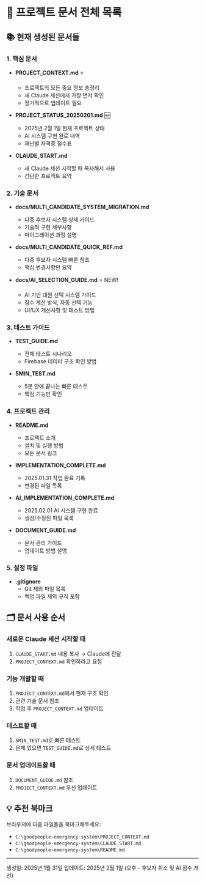 # 📁 프로젝트 문서 전체 목록

## 📚 현재 생성된 문서들

### 1. 핵심 문서
- **PROJECT_CONTEXT.md** ⭐
  - 프로젝트의 모든 중요 정보 총정리
  - 새 Claude 세션에서 가장 먼저 확인
  - 정기적으로 업데이트 필요

- **PROJECT_STATUS_20250201.md** 🆕
  - 2025년 2월 1일 현재 프로젝트 상태
  - AI 시스템 구현 완료 내역
  - 재난별 자격증 점수표

- **CLAUDE_START.md** 
  - 새 Claude 세션 시작할 때 복사해서 사용
  - 간단한 프로젝트 요약

### 2. 기술 문서
- **docs/MULTI_CANDIDATE_SYSTEM_MIGRATION.md**
  - 다중 후보자 시스템 상세 가이드
  - 기술적 구현 세부사항
  - 마이그레이션 과정 설명

- **docs/MULTI_CANDIDATE_QUICK_REF.md**
  - 다중 후보자 시스템 빠른 참조
  - 핵심 변경사항만 요약

- **docs/AI_SELECTION_GUIDE.md** ⭐ NEW!
  - AI 기반 대원 선택 시스템 가이드
  - 점수 계산 방식, 자동 선택 기능
  - UI/UX 개선사항 및 테스트 방법

### 3. 테스트 가이드
- **TEST_GUIDE.md**
  - 전체 테스트 시나리오
  - Firebase 데이터 구조 확인 방법

- **5MIN_TEST.md**
  - 5분 안에 끝나는 빠른 테스트
  - 핵심 기능만 확인

### 4. 프로젝트 관리
- **README.md**
  - 프로젝트 소개
  - 설치 및 실행 방법
  - 모든 문서 링크

- **IMPLEMENTATION_COMPLETE.md**
  - 2025.01.31 작업 완료 기록
  - 변경된 파일 목록

- **AI_IMPLEMENTATION_COMPLETE.md**
  - 2025.02.01 AI 시스템 구현 완료
  - 생성/수정된 파일 목록

- **DOCUMENT_GUIDE.md**
  - 문서 관리 가이드
  - 업데이트 방법 설명

### 5. 설정 파일
- **.gitignore**
  - Git 제외 파일 목록
  - 백업 파일 제외 규칙 포함

## 🗂️ 문서 사용 순서

### 새로운 Claude 세션 시작할 때
1. `CLAUDE_START.md` 내용 복사 → Claude에 전달
2. `PROJECT_CONTEXT.md` 확인하라고 요청

### 기능 개발할 때
1. `PROJECT_CONTEXT.md`에서 현재 구조 확인
2. 관련 기술 문서 참조
3. 작업 후 `PROJECT_CONTEXT.md` 업데이트

### 테스트할 때
1. `5MIN_TEST.md`로 빠른 테스트
2. 문제 있으면 `TEST_GUIDE.md`로 상세 테스트

### 문서 업데이트할 때
1. `DOCUMENT_GUIDE.md` 참조
2. `PROJECT_CONTEXT.md` 우선 업데이트

## 💡 추천 북마크
브라우저에 다음 파일들을 북마크해두세요:
- `C:\goodpeople-emergency-system\PROJECT_CONTEXT.md`
- `C:\goodpeople-emergency-system\CLAUDE_START.md`
- `C:\goodpeople-emergency-system\README.md`

---

생성일: 2025년 1월 31일
업데이트: 2025년 2월 1일 (오후 - 후보자 취소 및 AI 점수 개선)
